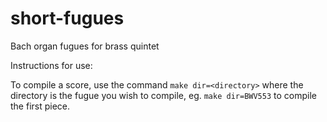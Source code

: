 # short-fugues
Bach organ fugues for brass quintet

Instructions for use:

To compile a score, use the command `make dir=<directory>` where the directory is the fugue you wish to compile, eg. `make dir=BWV553` to compile the first piece.

